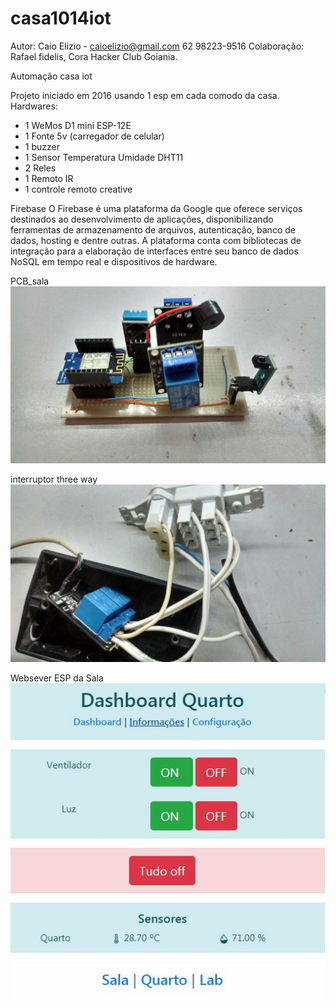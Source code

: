 # casa1014iot
Autor: Caio Elizio - caioelizio@gmail.com 62 98223-9516
Colaboração: Rafael fidelis, Cora Hacker Club Goiania.

Automação casa iot

Projeto iniciado em 2016 usando 1 esp em cada comodo da casa.<BR>
Hardwares:<BR>
* 1 WeMos D1 mini ESP-12E<BR>
* 1 Fonte 5v (carregador de celular)<BR>
* 1 buzzer<BR>
* 1 Sensor Temperatura Umidade DHT11<BR>
* 2 Reles<BR>
* 1 Remoto IR<BR>
* 1 controle remoto creative<BR>

Firebase
O Firebase é uma plataforma da Google que oferece serviços destinados ao desenvolvimento
de aplicações, disponibilizando ferramentas de armazenamento de arquivos,
autenticação, banco de dados, hosting e dentre outras. A plataforma
conta com bibliotecas de integração para a elaboração de interfaces entre seu banco de
dados NoSQL em tempo real e dispositivos de hardware.

PCB_sala![PCB_sala](https://github.com/caioelizio/casa1014iot/blob/master/PCB_sala.jpg)

interruptor three way![interruptor three way](https://github.com/caioelizio/casa1014iot/blob/master/interruptor%20three%20way.jpg)

Websever ESP da Sala![Websever ESP da Sala](https://github.com/caioelizio/casa1014iot/blob/master/websever_sala.jpg)
